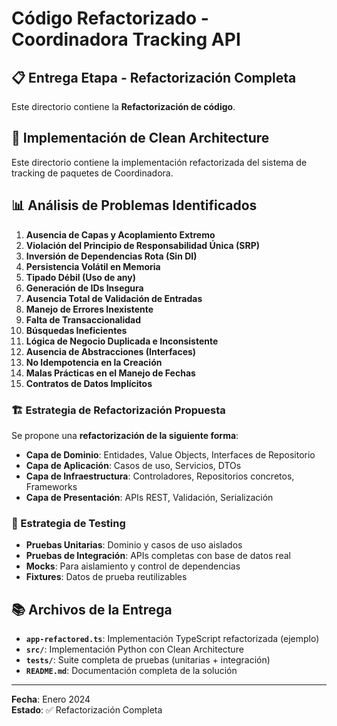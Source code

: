 # Código Refactorizado - Coordinadora Tracking API

## 📋 Entrega Etapa - Refactorización Completa

Este directorio contiene la **Refactorización de código**.

## 🎯 Implementación de Clean Architecture

Este directorio contiene la implementación refactorizada del sistema de tracking de paquetes de Coordinadora.

## 📊 Análisis de Problemas Identificados

1. **Ausencia de Capas y Acoplamiento Extremo**
2. **Violación del Principio de Responsabilidad Única (SRP)**
3. **Inversión de Dependencias Rota (Sin DI)**
4. **Persistencia Volátil en Memoria**
5. **Tipado Débil (Uso de any)**
6. **Generación de IDs Insegura**
7. **Ausencia Total de Validación de Entradas**
8. **Manejo de Errores Inexistente**
9. **Falta de Transaccionalidad**
10. **Búsquedas Ineficientes**
11. **Lógica de Negocio Duplicada e Inconsistente**
12. **Ausencia de Abstracciones (Interfaces)**
13. **No Idempotencia en la Creación**
14. **Malas Prácticas en el Manejo de Fechas**
15. **Contratos de Datos Implícitos**

### 🏗️ Estrategia de Refactorización Propuesta

Se propone una **refactorización de la siguiente forma**:

- **Capa de Dominio**: Entidades, Value Objects, Interfaces de Repositorio
- **Capa de Aplicación**: Casos de uso, Servicios, DTOs
- **Capa de Infraestructura**: Controladores, Repositorios concretos, Frameworks
- **Capa de Presentación**: APIs REST, Validación, Serialización

### 🧪 Estrategia de Testing

- **Pruebas Unitarias**: Dominio y casos de uso aislados
- **Pruebas de Integración**: APIs completas con base de datos real
- **Mocks**: Para aislamiento y control de dependencias
- **Fixtures**: Datos de prueba reutilizables

## 📚 Archivos de la Entrega

- **`app-refactored.ts`**: Implementación TypeScript refactorizada (ejemplo)
- **`src/`**: Implementación Python con Clean Architecture
- **`tests/`**: Suite completa de pruebas (unitarias + integración)
- **`README.md`**: Documentación completa de la solución

---
**Fecha**: Enero 2024  
**Estado**: ✅ Refactorización Completa
